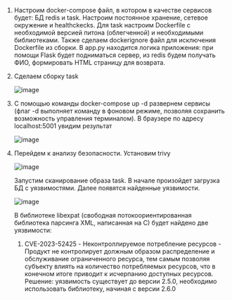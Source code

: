 1. Настроим docker-compose файл, в котором в качестве сервисов будет: БД redis и task. Настроим постоянное хранение, сетевое окружение и healthckecks. Для task настроим Dockerfile с необходимой версией питона (облегченной) и необходимыми библиотеками.
Также сделаем dockerignore файл для исключения Dockerfile из сборки. В app.py находится логика приложения: при помощи Flask будет подниматься сервер, из redis будем получать ФИО, формировать HTML страницу для возврата.
2. Сделаем сборку task
   
   ![image](https://github.com/egorvozhzhov/docker-test/assets/71019753/db5d2afb-49bf-4e46-b8b2-be618a6cc223)
4. С помощью команды docker-compose up -d развернем сервисы (флаг -d выполняет команду в фоновом режиме, позволяя сохранить возможность управления терминалом). В браузере по адресу localhost:5001 увидим результат

   ![image](https://github.com/egorvozhzhov/docker-test/assets/71019753/ca80f44a-9261-461a-b76a-26fc037371b2)

5. Перейдем к анализу безопасности. Установим trivy

   ![image](https://github.com/egorvozhzhov/docker-test/assets/71019753/7183e3b9-f70f-46bc-a4f0-7ba0e8653aa1)

   Запустим сканирование образа task. В начале произойдет загрузка БД с уязвимостями. Далее появятся найденные уязвимости.

   ![image](https://github.com/egorvozhzhov/docker-test/assets/71019753/a2c1653a-6cb3-44cf-80ce-ee10a29b72c7)

   В библиотеке libexpat (свободная потокоориентированная библиотека парсинга XML, написанная на C) будет найдено две уязвимости:
   1. CVE-2023-52425 - Неконтроллируемое потребление ресурсов - Продукт не контролирует должным образом распределение и обслуживание ограниченного ресурса, тем самым позволяя субъекту влиять на количество потребляемых ресурсов, что в конечном итоге приводит к исчерпанию доступных ресурсов. Решение: уязвимость существует до версии 2.5.0, необходимо использовать библиотеку, начиная с версии 2.6.0
   

